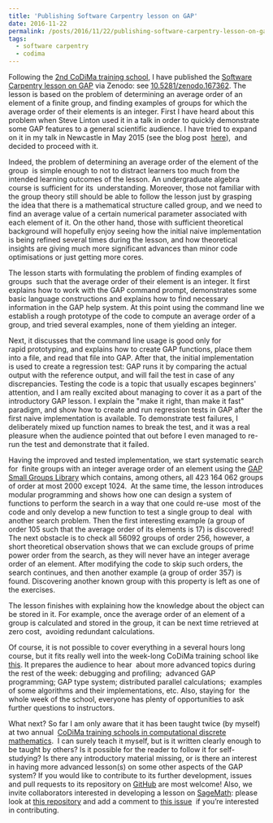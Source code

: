 ```yaml
---
title: 'Publishing Software Carpentry lesson on GAP'
date: 2016-11-22
permalink: /posts/2016/11/22/publishing-software-carpentry-lesson-on-gap/
tags:
  - software carpentry
  - codima
---
```


Following the [2nd CoDiMa training school](http://www.codima.ac.uk/school2016/), 
I have published the 
[Software Carpentry lesson on GAP](http://alex-konovalov.github.io/gap-lesson/) 
via Zenodo: see [10.5281/zenodo.167362](http://doi.org/10.5281/zenodo.167362). 
The lesson is based on the problem of determining an average order of an element 
of a finite group, and finding examples of groups for which the average order of 
their elements is an integer. First I have heard about this problem when Steve 
Linton used it in a talk in order to quickly demonstrate some GAP features to a 
general scientific audience. I have tried to expand on it in my talk in Newcastle 
in May 2015 (see the blog post 
[here](http://www.codima.ac.uk/2015/07/01/average-order-of-group-elements-a-demo-of-test-driven-development-in-gap/)), 
and decided to proceed with it.

Indeed, the problem of determining an average order of the element of the group 
is simple enough to not to distract learners too much from the intended learning 
outcomes of the lesson. An undergraduate algebra course is sufficient for its 
understanding. Moreover, those not familiar with the group theory still should 
be able to follow the lesson just by grasping the idea that there is a mathematical 
structure called group, and we need to find an average value of a certain numerical 
parameter associated with each element of it. On the other hand, those with 
sufficient theoretical background will hopefully enjoy seeing how the initial 
naive implementation is being refined several times during the lesson, and how 
theoretical insights are giving much more significant advances than minor code 
optimisations or just getting more cores.

The lesson starts with formulating the problem of finding examples of groups 
such that the average order of their element is an integer. It first explains 
how to work with the GAP command prompt, demonstrates some basic language 
constructions and explains how to find necessary information in the GAP help 
system. At this point using the command line we establish a rough prototype of 
the code to compute an average order of a group, and tried several examples, 
none of them yielding an integer.

Next, it discusses that the command line usage is good only for rapid prototyping, 
and explains how to create GAP functions, place them into a file, and read that 
file into GAP. After that, the initial implementation is used to create a 
regression test: GAP runs it by comparing the actual output with the reference 
output, and will fail the test in case of any discrepancies. Testing the code 
is a topic that usually escapes beginners' attention, and I am really excited 
about managing to cover it as a part of the introductory GAP lesson. I explain 
the "make it right, than make it fast" paradigm, and show how to create and run 
regression tests in GAP after the first naive implementation is available. To 
demonstrate test failures, I deliberately mixed up function names to break the 
test, and it was a real pleasure when the audience pointed that out before I 
even managed to re-run the test and demonstrate that it failed.

Having the improved and tested implementation, we start systematic search for 
finite groups with an integer average order of an element using the 
[GAP Small Groups Library](http://www.gap-system.org/Packages/sgl.html) which 
contains, among others, all 423 164 062 groups of order at most 2000 except 1024. 
At the same time, the lesson introduces modular programming and shows how one can 
design a system of functions to perform the search in a way that one could re-use 
most of the code and only develop a new function to test a single group to deal 
with another search problem. Then the first interesting example (a group of order 
105 such that the average order of its elements is 17) is discovered! The next 
obstacle is to check all 56092 groups of order 256, however, a short theoretical 
observation shows that we can exclude groups of prime power order from the search, 
as they will never have an integer average order of an element. After modifying 
the code to skip such orders, the search continues, and then another example 
(a group of order 357) is found. Discovering another known group with this property 
is left as one of the exercises.

The lesson finishes with explaining how the knowledge about the object can be 
stored in it. For example, once the average order of an element of a group is 
calculated and stored in the group, it can be next time retrieved at zero cost, 
avoiding redundant calculations.

Of course, it is not possible to cover everything in a several hours long course, 
but it fits really well into the week-long CoDiMa training school like 
[this](http://www.codima.ac.uk/school2016/). It prepares the audience to hear 
about more advanced topics during the rest of the week: debugging and profiling; 
advanced GAP programming; GAP type system; distributed parallel calculations; 
examples of some algorithms and their implementations, etc. Also, staying for 
the whole week of the school, everyone has plenty of opportunities to ask 
further questions to instructors.

What next? So far I am only aware that it has been taught twice (by myself) at 
two annual 
[CoDiMa training schools in computational discrete mathematics](http://www.codima.ac.uk/schools/). 
I can surely teach it myself, but is it written clearly enough to be taught by others? 
Is it possible for the reader to follow it for self-studying? Is there any 
introductory material missing, or is there an interest in having more advanced 
lesson(s) on some other aspects of the GAP system? If you would like to 
contribute to its further development, issues and pull requests to its repository 
on [GitHub](https://github.com/alex-konovalov/gap-lesson) are most welcome! Also, 
we invite collaborators interested in developing a lesson on 
[SageMath](http://www.sagemath.org/): please look at 
[this repository](https://github.com/alex-konovalov/sage-lesson) and add a 
comment to [this issue](https://github.com/alex-konovalov/sage-lesson/issues/1) 
if you’re interested in contributing.